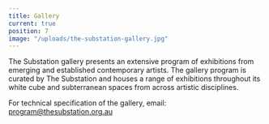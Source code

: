 ```yaml
---
title: Gallery
current: true
position: 7
image: "/uploads/the-substation-gallery.jpg"
---
```


The Substation gallery presents an extensive program of exhibitions from emerging and established contemporary artists. The gallery program is curated by The Substation and houses a range of exhibitions throughout its white cube and subterranean spaces from across artistic disciplines.

For technical specification of the gallery, email: [program@thesubstation.org.au](program@thesubstation.org.au)
